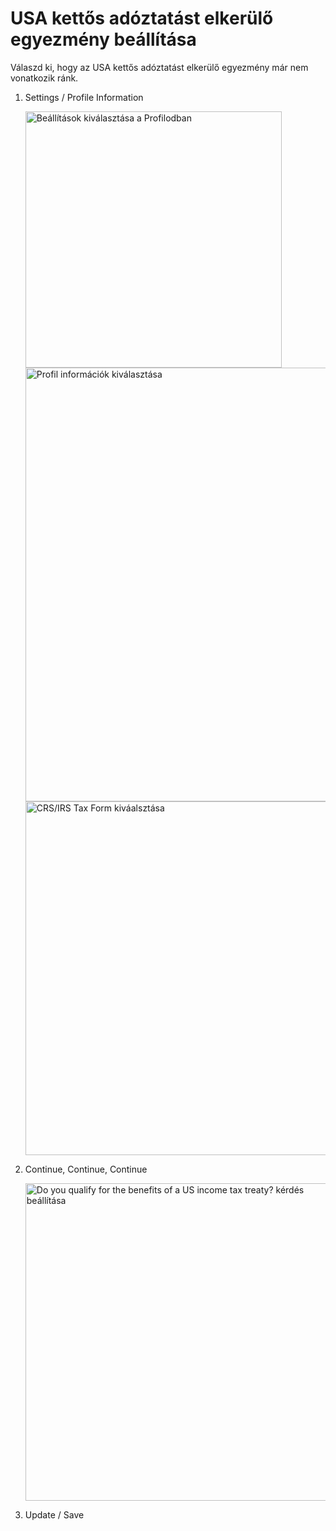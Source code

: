 # USA kettős adóztatást elkerülő egyezmény beállítása

Válaszd ki, hogy az USA kettős adóztatást elkerülő egyezmény már nem vonatkozik ránk.

1. Settings / Profile Information

   <img src="../images/profile_button.png" alt="Beállítások kiválasztása a Profilodban" width="410" />
   <img src="../images/profile_information.png" alt="Profil információk kiválasztása" width="694" />
   <img src="../images/crs_form.png" alt="CRS/IRS Tax Form kiváalsztása" width="566" />

3. Continue, Continue, Continue

   <img src="../images/kettos_benefits.png" alt="Do you qualify for the benefits of a US income tax treaty? kérdés beállítása" width="508" />

4. Update / Save
